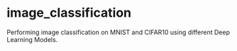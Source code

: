 # image_classification
 Performing image classification on MNIST and CIFAR10 using different Deep Learning Models.

